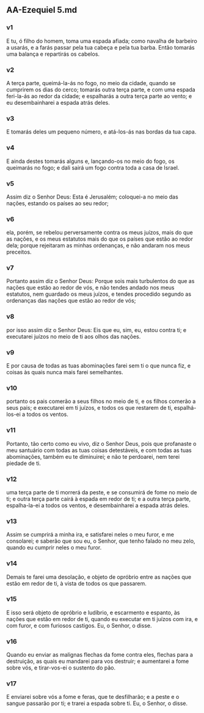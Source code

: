 ## AA-Ezequiel 5.md
### v1
 E tu, ó filho do homem, toma uma espada afiada; como navalha de barbeiro a usarás, e a farás passar pela tua cabeça e pela tua barba. Então tomarás uma balança e repartirás os cabelos.
### v2
 A terça parte, queimá-la-ás no fogo, no meio da cidade, quando se cumprirem os dias do cerco; tomarás outra terça parte, e com uma espada feri-la-ás ao redor da cidade; e espalharás a outra terça parte ao vento; e eu desembainharei a espada atrás deles.
### v3
 E tomarás deles um pequeno número, e atá-los-ás nas bordas da tua capa.
### v4
 E ainda destes tomarás alguns e, lançando-os no meio do fogo, os queimarás no fogo; e dali sairá um fogo contra toda a casa de Israel.
### v5
 Assim diz o Senhor Deus: Esta é Jerusalém; coloquei-a no meio das nações, estando os países ao seu redor;
### v6
 ela, porém, se rebelou perversamente contra os meus juízos, mais do que as nações, e os meus estatutos mais do que os países que estão ao redor dela; porque rejeitaram as minhas ordenanças, e não andaram nos meus preceitos.
### v7
 Portanto assim diz o Senhor Deus: Porque sois mais turbulentos do que as nações que estão ao redor de vós, e não tendes andado nos meus estatutos, nem guardado os meus juízos, e tendes procedido segundo as ordenanças das nações que estão ao redor de vós;
### v8
 por isso assim diz o Senhor Deus: Eis que eu, sim, eu, estou contra ti; e executarei juízos no meio de ti aos olhos das nações.
### v9
 E por causa de todas as tuas abominações farei sem ti o que nunca fiz, e coisas às quais nunca mais farei semelhantes.
### v10
 portanto os pais comerão a seus filhos no meio de ti, e os filhos comerão a seus pais; e executarei em ti juízos, e todos os que restarem de ti, espalhá-los-ei a todos os ventos.
### v11
 Portanto, tão certo como eu vivo, diz o Senhor Deus, pois que profanaste o meu santuário com todas as tuas coisas detestáveis, e com todas as tuas abominações, também eu te diminuirei; e não te perdoarei, nem terei piedade de ti.
### v12
 uma terça parte de ti morrerá da peste, e se consumirá de fome no meio de ti; e outra terça parte cairá à espada em redor de ti; e a outra terça parte, espalha-la-ei a todos os ventos, e desembainharei a espada atrás deles.
### v13
 Assim se cumprirá a minha ira, e satisfarei neles o meu furor, e me consolarei; e saberão que sou eu, o Senhor, que tenho falado no meu zelo, quando eu cumprir neles o meu furor.
### v14
 Demais te farei uma desolação, e objeto de opróbrio entre as nações que estão em redor de ti, à vista de todos os que passarem.
### v15
 E isso será objeto de opróbrio e ludíbrio, e escarmento e espanto, às nações que estão em redor de ti, quando eu executar em ti juízos com ira, e com furor, e com furiosos castigos. Eu, o Senhor, o disse.
### v16
 Quando eu enviar as malignas flechas da fome contra eles, flechas para a destruição, as quais eu mandarei para vos destruir; e aumentarei a fome sobre vós, e tirar-vos-ei o sustento do pão.
### v17
 E enviarei sobre vós a fome e feras, que te desfilharão; e a peste e o sangue passarão por ti; e trarei a espada sobre ti. Eu, o Senhor, o disse.
